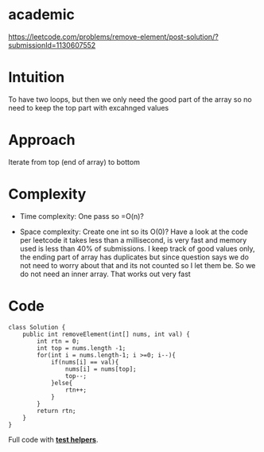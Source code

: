 # academic

https://leetcode.com/problems/remove-element/post-solution/?submissionId=1130607552

# Intuition

To have two loops, but then we only need the good part of the array so no need to keep the top part with excahnged
values

# Approach

Iterate from top (end of array) to bottom

# Complexity

- Time complexity:
  One pass so =O(n)?

- Space complexity:
  Create one int so its O(0)? Have a look at the code per leetcode it takes less than a millisecond, is very fast and
  memory used is less than 40% of submissions. I keep track of good values only, the ending part of array has duplicates
  but since question says we do not need to worry about that and its not counted so I let them be. So we do not need an
  inner array. That works out very fast

# Code

```
class Solution {
    public int removeElement(int[] nums, int val) {
        int rtn = 0;
        int top = nums.length -1;
        for(int i = nums.length-1; i >=0; i--){
            if(nums[i] == val){
                nums[i] = nums[top];
                top--;
            }else{
                rtn++;
            }
        }
        return rtn;
    }
}
```


Full code with [**test helpers**](https://github.com/tgkprog/academic/blob/master/src/main/java/leet/simple/RemoveValueInPlaceFromArray.java).

